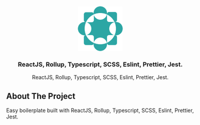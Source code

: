 <!-- PROJECT LOGO -->
<br />
<p align="center">
  <a href="https://github.com/TheBous">
    <img src="assets/reactssup.png" alt="Logo" width="120" height="120">
  </a>
  <h3 align="center">ReactJS, Rollup, Typescript, SCSS, Eslint, Prettier, Jest.</h3>
  <p align="center">
    ReactJS, Rollup, Typescript, SCSS, Eslint, Prettier, Jest.
  </p>
</p>

## About The Project

Easy boilerplate built with ReactJS, Rollup, Typescript, SCSS, Eslint, Prettier, Jest.